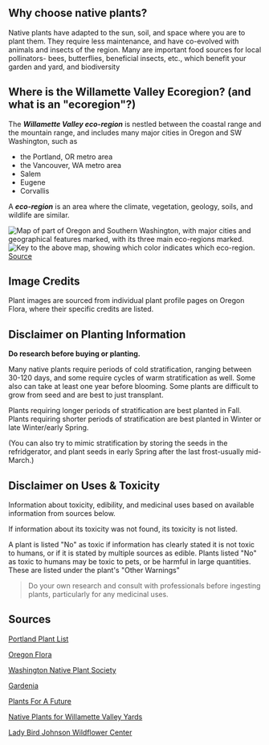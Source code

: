 ## Why choose native plants?
Native plants have adapted to the sun, soil, and space where you are to plant them. They require less maintenance, and have co-evolved with animals and insects of the region.
Many are important food sources for local pollinators- bees, butterflies, beneficial insects, etc., which benefit your garden and yard, and biodiversity 


## Where is the Willamette Valley Ecoregion? (and what is an "ecoregion"?)
The ***Willamette Valley eco-region*** is nestled between the coastal range and the mountain range, and includes many major cities in Oregon and SW Washington, such as 
- the Portland, OR metro area
- the Vancouver, WA metro area
- Salem
- Eugene
- Corvallis 

A ***eco-region*** is an area where the climate, vegetation, geology, soils, and wildlife are similar.

![Map of part of Oregon and Southern Washington, with major cities and geographical features marked, with its three main eco-regions marked.](https://i.imgur.com/tKSvF3x.png)
![Key to the above map, showing which color indicates which eco-region.](https://i.imgur.com/okgZaPT.png)
[Source](https://www.oregonmetro.gov/sites/default/files/2020/06/30/native-plants-for-Willamette-Valley-yards-booklet-high-res-20200107.pdf)


## Image Credits
Plant images are sourced from individual plant profile pages on Oregon Flora, where their specific credits are listed.

## Disclaimer on Planting Information

**Do research before buying or planting.** 

Many native plants require  periods of cold stratification, ranging between 30-120 days, and some require cycles of warm stratification as well. Some also can take at least one year before blooming. Some plants are difficult to grow from seed and are best to just transplant. 

Plants requiring longer periods of stratification are best planted in Fall. Plants requiring shorter periods of stratification are best planted in Winter or late Winter/early Spring.

(You can also try to mimic stratification by storing the seeds in the refridgerator, and plant seeds in early Spring after the last frost-usually mid-March.)


## Disclaimer on Uses & Toxicity
Information about toxicity, edibility, and medicinal uses based on available information from sources below.

If information about its toxicity was not found, its toxicity is not listed.

A plant is listed "No" as toxic if information has clearly stated it is not toxic to humans, or if it is stated by multiple sources as edible. 
Plants listed "No" as toxic to humans may be toxic to pets, or be harmful in large quantities. These are listed under the plant's "Other Warnings"

> Do your own research and consult with professionals before ingesting plants, particularly for any medicinal uses. 

## Sources
[Portland Plant List](https://www.portland.gov/sites/default/files/2018-12/Portland_Plant_List_2016_Update_Final2.pdf)

[Oregon Flora](https://oregonflora.org/garden/index.php)

[Washington Native Plant Society](https://www.wnps.org/native-plant-directory)

[Gardenia](https://www.gardenia.net/plants/plant-types)

[Plants For A Future](https://pfaf.org/USER/Default.aspx)

[Native Plants for Willamette Valley Yards](https://www.oregonmetro.gov/sites/default/files/2020/06/30/native-plants-for-Willamette-Valley-yards-booklet-high-res-20200107.pdf)

[Lady Bird Johnson Wildflower Center](https://www.wildflower.org/)